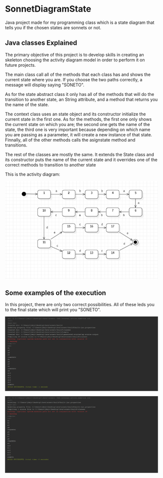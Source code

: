 # SonnetDiagramState
Java project made for my programming class which is a state diagram that tells you if the chosen states are sonnets or not.

## Java classes Explained

The primary objective of this project is to develop skills in creating an skeleton choosing the activity diagram model in order to perform it on future projects. 

The main class call all of the methods that each class has and shows the current state where you are. If you choose the two paths correctly, a message will display saying "SONETO".

As for the state abstract class it only has all of the methods that will do the transition to another state, an String attribute, and a method that returns you the name of the state.

The context class uses an state object and its constructor initialize the current state in the first one. As for the methods, the first one only shows the current state on which you are; the second one gets the name of the state, the third one is very important because depending on which name you are passing as a parameter, it will create a new instance of that state.
Finnally, all of the other methods calls the asignstate method and transitions. 

The rest of the classes are mostly the same. It extends the State class and its constructor puts the name of the current state and it overrides one of the correct methods to transition to another state 

This is the activity diagram:

![Image text](https://github.com/JohanSantanaGalvanJob/SonnetDiagramState/blob/master/readme_images/state_diagram.PNG)

## Some examples of the execution

In this project, there are only two correct possibilities. All of these leds you to the final state which will print you "SONETO".

![Image text](https://github.com/JohanSantanaGalvanJob/SonnetDiagramState/blob/master/readme_images/1.PNG)

![Image text](https://github.com/JohanSantanaGalvanJob/SonnetDiagramState/blob/master/readme_images/2.PNG)
